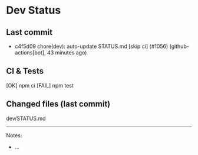 # Dev Status

## Last commit
- c4f5d09 chore(dev): auto-update STATUS.md [skip ci] (#1056) (github-actions[bot], 43 minutes ago)
## CI & Tests
[OK] npm ci
[FAIL] npm test

## Changed files (last commit)
dev/STATUS.md

---
Notes:
- ...
